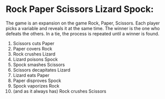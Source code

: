 Rock Paper Scissors Lizard Spock:
=========
The game is an expansion on the game Rock, Paper, Scissors. Each player picks a variable and reveals it at the same time. The winner is the one who defeats the others. In a tie, the process is repeated until a winner is found.
<ol>
<li> Scissors cuts Paper </li>
<li> Paper covers Rock </li>
<li> Rock crushes Lizard </li>
<li> Lizard poisons Spock </li>
<li> Spock smashes Scissors </li>
<li> Scissors decapitates Lizard </li>
<li> Lizard eats Paper </li>
<li> Paper disproves Spock </li>
<li> Spock vaporizes Rock </li>
<li> (and as it always has) Rock crushes Scissors </li>
</ol>